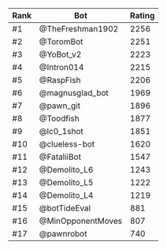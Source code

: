 Rank|Bot|Rating
---|---|---
#1|@TheFreshman1902|2256
#2|@ToromBot|2251
#3|@YoBot_v2|2223
#4|@Intron014|2215
#5|@RaspFish|2206
#6|@magnusglad_bot|1969
#7|@pawn_git|1896
#8|@Toodfish|1877
#9|@lc0_1shot|1851
#10|@clueless-bot|1620
#11|@FataliiBot|1547
#12|@Demolito_L6|1243
#13|@Demolito_L5|1222
#14|@Demolito_L4|1219
#15|@botTideEval|881
#16|@MinOpponentMoves|807
#17|@pawnrobot|740
